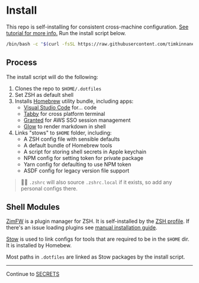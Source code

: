 [Homebrew]: https://docs.brew.sh/
[Granted]: https://granted.dev
[VS-Code]: https://code.visualstucdio.com/
[Glow]: https://github.com/charmbracelet/glow
[Homebrew]: https://docs.brew.sh/
[Alfred]: https://www.alfredapp.com/
[Tabby]: https://tabby.sh/
[Stow]: https://www.gnu.org/software/stow/manual/stow.html
[ASDF]: http://asdf-vm.com/
[Oh-My-ZSH]: https://github.com/ohmyzsh/ohmyzsh/
[ZimFW]: https://github.com/zimfw/zimfw

# Install

This repo is self-installing for consistent cross-machine configuration. [See tutorial for more info.](https://www.jakewiesler.com/blog/managing-dotfiles)
Run the install script below.

```sh
/bin/bash -c "$(curl -fsSL https://raw.githubusercontent.com/timkinnane/.dotfiles/main/install.sh)"
```

## Process

The install script will do the following:
1. Clones the repo to  `$HOME/.dotfiles`
2. Set ZSH as default shell
3. Installs [Homebrew] utility bundle, including apps:
	- [Visual Studio Code][VS-Code] for... code
	- [Tabby] for cross platform terminal
	- [Granted] for AWS SSO session management
	- [Glow] to render markdown in shell
1. Links "stows" to `$HOME` folder, including:
	- A ZSH config file with sensible defaults
	- A default bundle of Homebrew tools
	- A script for storing shell secrets in Apple keychain
	- NPM config for setting token for private package
	- Yarn config for defaulting to use NPM token
	- ASDF config for legacy version file support

> 💁‍♂️ `.zshrc` will also source `.zshrc.local` if it exists, so add any personal configs there.

## Shell Modules

[ZimFW][ZimFW] is a plugin manager for ZSH. It is self-installed by the [ZSH profile](../zsh/.zshrc).
If there's an issue loading plugins see [manual installation guide](https://github.com/zimfw/zimfw#manual-installation).

[Stow] is used to link configs for tools that are required to be in the `$HOME` dir.
It is installed by Homebew.

Most paths in `.dotfiles` are linked as Stow packages by the install script.

---
Continue to [SECRETS](./SECRETS.md)
